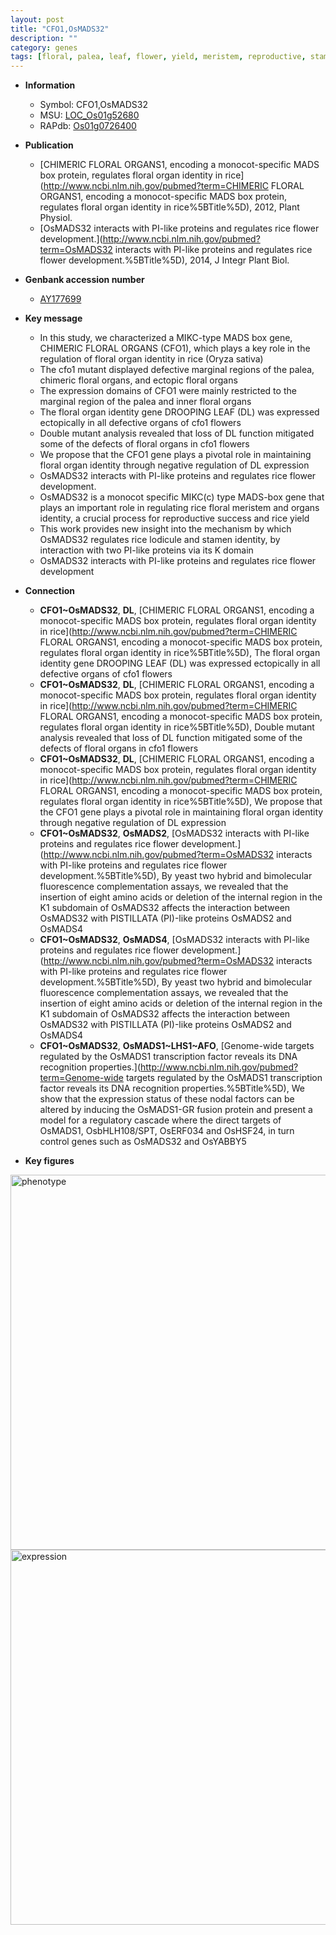 ```yaml
---
layout: post
title: "CFO1,OsMADS32"
description: ""
category: genes
tags: [floral, palea, leaf, flower, yield, meristem, reproductive, stamen, flower development]
---
```


* **Information**  
    + Symbol: CFO1,OsMADS32  
    + MSU: [LOC_Os01g52680](http://rice.plantbiology.msu.edu/cgi-bin/ORF_infopage.cgi?orf=LOC_Os01g52680)  
    + RAPdb: [Os01g0726400](http://rapdb.dna.affrc.go.jp/viewer/gbrowse_details/irgsp1?name=Os01g0726400)  

* **Publication**  
    + [CHIMERIC FLORAL ORGANS1, encoding a monocot-specific MADS box protein, regulates floral organ identity in rice](http://www.ncbi.nlm.nih.gov/pubmed?term=CHIMERIC FLORAL ORGANS1, encoding a monocot-specific MADS box protein, regulates floral organ identity in rice%5BTitle%5D), 2012, Plant Physiol.
    + [OsMADS32 interacts with PI-like proteins and regulates rice flower development.](http://www.ncbi.nlm.nih.gov/pubmed?term=OsMADS32 interacts with PI-like proteins and regulates rice flower development.%5BTitle%5D), 2014, J Integr Plant Biol.

* **Genbank accession number**  
    + [AY177699](http://www.ncbi.nlm.nih.gov/nuccore/AY177699)

* **Key message**  
    + In this study, we characterized a MIKC-type MADS box gene, CHIMERIC FLORAL ORGANS (CFO1), which plays a key role in the regulation of floral organ identity in rice (Oryza sativa)
    + The cfo1 mutant displayed defective marginal regions of the palea, chimeric floral organs, and ectopic floral organs
    + The expression domains of CFO1 were mainly restricted to the marginal region of the palea and inner floral organs
    + The floral organ identity gene DROOPING LEAF (DL) was expressed ectopically in all defective organs of cfo1 flowers
    + Double mutant analysis revealed that loss of DL function mitigated some of the defects of floral organs in cfo1 flowers
    + We propose that the CFO1 gene plays a pivotal role in maintaining floral organ identity through negative regulation of DL expression
    + OsMADS32 interacts with PI-like proteins and regulates rice flower development.
    + OsMADS32 is a monocot specific MIKC(c) type MADS-box gene that plays an important role in regulating rice floral meristem and organs identity, a crucial process for reproductive success and rice yield
    + This work provides new insight into the mechanism by which OsMADS32 regulates rice lodicule and stamen identity, by interaction with two PI-like proteins via its K domain
    + OsMADS32 interacts with PI-like proteins and regulates rice flower development

* **Connection**  
    + __CFO1~OsMADS32__, __DL__, [CHIMERIC FLORAL ORGANS1, encoding a monocot-specific MADS box protein, regulates floral organ identity in rice](http://www.ncbi.nlm.nih.gov/pubmed?term=CHIMERIC FLORAL ORGANS1, encoding a monocot-specific MADS box protein, regulates floral organ identity in rice%5BTitle%5D),  The floral organ identity gene DROOPING LEAF (DL) was expressed ectopically in all defective organs of cfo1 flowers
    + __CFO1~OsMADS32__, __DL__, [CHIMERIC FLORAL ORGANS1, encoding a monocot-specific MADS box protein, regulates floral organ identity in rice](http://www.ncbi.nlm.nih.gov/pubmed?term=CHIMERIC FLORAL ORGANS1, encoding a monocot-specific MADS box protein, regulates floral organ identity in rice%5BTitle%5D),  Double mutant analysis revealed that loss of DL function mitigated some of the defects of floral organs in cfo1 flowers
    + __CFO1~OsMADS32__, __DL__, [CHIMERIC FLORAL ORGANS1, encoding a monocot-specific MADS box protein, regulates floral organ identity in rice](http://www.ncbi.nlm.nih.gov/pubmed?term=CHIMERIC FLORAL ORGANS1, encoding a monocot-specific MADS box protein, regulates floral organ identity in rice%5BTitle%5D),  We propose that the CFO1 gene plays a pivotal role in maintaining floral organ identity through negative regulation of DL expression
    + __CFO1~OsMADS32__, __OsMADS2__, [OsMADS32 interacts with PI-like proteins and regulates rice flower development.](http://www.ncbi.nlm.nih.gov/pubmed?term=OsMADS32 interacts with PI-like proteins and regulates rice flower development.%5BTitle%5D),  By yeast two hybrid and bimolecular fluorescence complementation assays, we revealed that the insertion of eight amino acids or deletion of the internal region in the K1 subdomain of OsMADS32 affects the interaction between OsMADS32 with PISTILLATA (PI)-like proteins OsMADS2 and OsMADS4
    + __CFO1~OsMADS32__, __OsMADS4__, [OsMADS32 interacts with PI-like proteins and regulates rice flower development.](http://www.ncbi.nlm.nih.gov/pubmed?term=OsMADS32 interacts with PI-like proteins and regulates rice flower development.%5BTitle%5D),  By yeast two hybrid and bimolecular fluorescence complementation assays, we revealed that the insertion of eight amino acids or deletion of the internal region in the K1 subdomain of OsMADS32 affects the interaction between OsMADS32 with PISTILLATA (PI)-like proteins OsMADS2 and OsMADS4
    + __CFO1~OsMADS32__, __OsMADS1~LHS1~AFO__, [Genome-wide targets regulated by the OsMADS1 transcription factor reveals its DNA recognition properties.](http://www.ncbi.nlm.nih.gov/pubmed?term=Genome-wide targets regulated by the OsMADS1 transcription factor reveals its DNA recognition properties.%5BTitle%5D),  We show that the expression status of these nodal factors can be altered by inducing the OsMADS1-GR fusion protein and present a model for a regulatory cascade where the direct targets of OsMADS1, OsbHLH108/SPT, OsERF034 and OsHSF24, in turn control genes such as OsMADS32 and OsYABBY5

* **Key figures**  
<img src="http://ricencode.github.io/images/CFO1.pheno.png" alt="phenotype"  style="width: 600px;"/>

<img src="http://ricencode.github.io/images/CFO1.exp.png" alt="expression"  style="width: 600px;"/>


